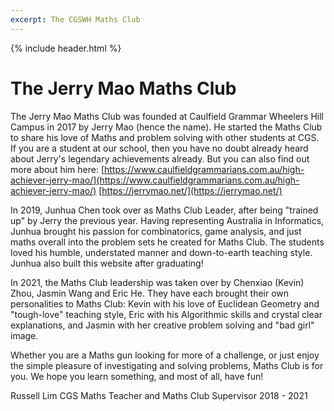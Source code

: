 ```yaml
---
excerpt: The CGSWH Maths Club
---
```

{% include header.html %}

# The Jerry Mao Maths Club 

The Jerry Mao Maths Club was founded at Caulfield Grammar Wheelers Hill Campus in 2017 by Jerry Mao (hence the name). He started the Maths Club to share his love of Maths and problem solving with other students at CGS. If you are a student at our school, then you have no doubt already heard about Jerry's legendary achievements already. But you can also find out more about him here: 
[https://www.caulfieldgrammarians.com.au/high-achiever-jerry-mao/](https://www.caulfieldgrammarians.com.au/high-achiever-jerry-mao/)
[https://jerrymao.net/](https://jerrymao.net/)

In 2019, Junhua Chen took over as Maths Club Leader, after being "trained up" by Jerry the previous year. Having representing Australia in Informatics, Junhua brought his passion for combinatorics, game analysis, and just maths overall into the problem sets he created for Maths Club. The students loved his humble, understated manner and down-to-earth teaching style. Junhua also built this website after graduating!

In 2021, the Maths Club leadership was taken over by Chenxiao (Kevin) Zhou, Jasmin Wang and Eric He. They have each brought their own personalities to Maths Club: Kevin with his love of Euclidean Geometry and "tough-love" teaching style, Eric with his Algorithmic skills and crystal clear explanations, and Jasmin with her creative problem solving and "bad girl" image.

Whether you are a Maths gun looking for more of a challenge, or just enjoy the simple pleasure of investigating and solving problems, Maths Club is for you. We hope you learn something, and most of all, have fun!

Russell Lim 
CGS Maths Teacher and Maths Club Supervisor
2018 - 2021



